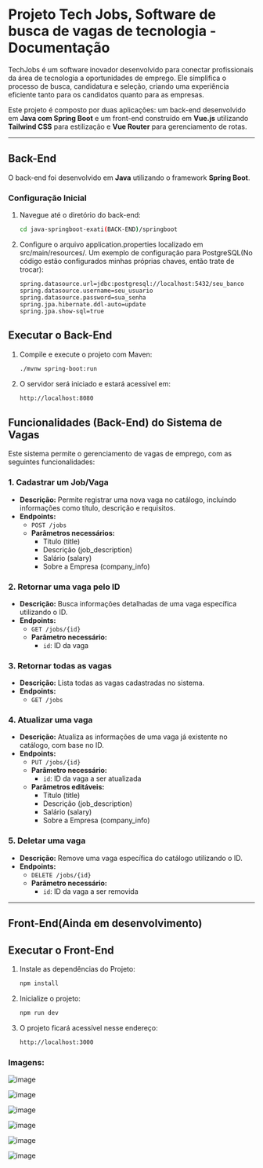 # **Projeto Tech Jobs, Software de busca de vagas de tecnologia - Documentação**

TechJobs é um software inovador desenvolvido para conectar profissionais da área de tecnologia a oportunidades de emprego. Ele simplifica o processo de busca, candidatura e seleção, criando uma experiência eficiente tanto para os candidatos quanto para as empresas.

Este projeto é composto por duas aplicações: um back-end desenvolvido em **Java com Spring Boot** e um front-end construído em **Vue.js** utilizando **Tailwind CSS** para estilização e **Vue Router** para gerenciamento de rotas.

---

## **Back-End**

O back-end foi desenvolvido em **Java** utilizando o framework **Spring Boot**.

### **Configuração Inicial**
1. Navegue até o diretório do back-end:
   ```bash
   cd java-springboot-exati(BACK-END)/springboot

2. Configure o arquivo application.properties localizado em src/main/resources/. Um exemplo de configuração para PostgreSQL(No código estão configurados minhas próprias chaves, então trate de trocar):

   ```properties
   spring.datasource.url=jdbc:postgresql://localhost:5432/seu_banco
   spring.datasource.username=seu_usuario
   spring.datasource.password=sua_senha
   spring.jpa.hibernate.ddl-auto=update
   spring.jpa.show-sql=true

## **Executar o Back-End**

1. Compile e execute o projeto com Maven:
   ```bash
   ./mvnw spring-boot:run

2. O servidor será iniciado e estará acessível em:
   ```bash
   http://localhost:8080

## Funcionalidades (Back-End) do Sistema de Vagas

Este sistema permite o gerenciamento de vagas de emprego, com as seguintes funcionalidades:

### 1. Cadastrar um Job/Vaga
- **Descrição:** Permite registrar uma nova vaga no catálogo, incluindo informações como título, descrição e requisitos.
- **Endpoints:**
  - `POST /jobs`
  - **Parâmetros necessários:**
    - Título (title)
    - Descrição (job_description)
    - Salário (salary)
    - Sobre a Empresa (company_info)

### 2. Retornar uma vaga pelo ID
- **Descrição:** Busca informações detalhadas de uma vaga específica utilizando o ID.
- **Endpoints:**
  - `GET /jobs/{id}`
  - **Parâmetro necessário:**
    - `id`: ID da vaga

### 3. Retornar todas as vagas
- **Descrição:** Lista todas as vagas cadastradas no sistema.
- **Endpoints:**
  - `GET /jobs`

### 4. Atualizar uma vaga
- **Descrição:** Atualiza as informações de uma vaga já existente no catálogo, com base no ID.
- **Endpoints:**
  - `PUT /jobs/{id}`
  - **Parâmetro necessário:**
    - `id`: ID da vaga a ser atualizada
  - **Parâmetros editáveis:**
    - Título (title)
    - Descrição (job_description)
    - Salário (salary)
    - Sobre a Empresa (company_info)

### 5. Deletar uma vaga
- **Descrição:** Remove uma vaga específica do catálogo utilizando o ID.
- **Endpoints:**
  - `DELETE /jobs/{id}`
  - **Parâmetro necessário:**
    - `id`: ID da vaga a ser removida


---

## **Front-End(Ainda em desenvolvimento)**

## **Executar o Front-End**

1. Instale as dependências do Projeto:
   ```bash
   npm install

2. Inicialize o projeto:
   ```bash
   npm run dev

3. O projeto ficará acessível nesse endereço:
   ```bash
   http://localhost:3000

### Imagens: 
![image](https://github.com/user-attachments/assets/deab7ba9-c0d2-48ab-9c5c-9194fc2a62e7)

![image](https://github.com/user-attachments/assets/e6d8d415-e607-4983-ab40-eb539c436f02)

![image](https://github.com/user-attachments/assets/90abf289-27f0-4a48-afa4-a84145d82979)

![image](https://github.com/user-attachments/assets/52fb1451-e22d-45bd-8e90-31e172e9f458)

![image](https://github.com/user-attachments/assets/4efa50dd-ac87-4f12-a406-0faa5871636d)

![image](https://github.com/user-attachments/assets/fe537a19-ba8f-42bf-b114-94f517b14da0)








